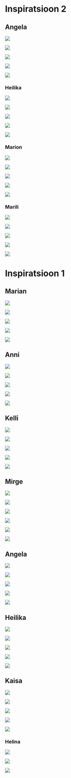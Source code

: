 # Inspiratsioon 2

## Angela


![](http://24.media.tumblr.com/ad38133d2c3bdcb171155e98f9623a28/tumblr_mvzuc4kBEO1qi4z1yo2_500.jpg)


![](http://25.media.tumblr.com/84a0f6a61bd06b89dc650e0eebac414e/tumblr_mvk6bn1DP21s2la0do1_500.jpg)


![](http://31.media.tumblr.com/2ee328772e79c2e003519ca883ef114c/tumblr_mvjmzl6Pqh1qi4z1yo1_500.jpg)


![](http://25.media.tumblr.com/d9740b568105e4c9425db9a542ac34a3/tumblr_mvj25eqN9o1qi4z1yo7_r1_500.jpg)


![](http://25.media.tumblr.com/bb3758569450d043708790374a41c14c/tumblr_mvj25eqN9o1qi4z1yo2_r1_500.jpg)


### Heilika


![](http://25.media.tumblr.com/2046cce172e3c655ee4290032c378cfa/tumblr_mtqxlkiAcr1s2la0do1_500.jpg)


![](http://media.typographicposters.com/feixen/m/efterklang.jpg)


![](http://31.media.tumblr.com/a9840b408bbcdad52d1864bb3ae041c3/tumblr_mtklamAyQe1qzyd6ho1_500.jpg)


![](http://31.media.tumblr.com/6a3499bd45cc622e5d8f0f5c20ee5466/tumblr_mtl68iTgeP1s2la0do1_500.jpg)


![](http://25.media.tumblr.com/0b4857165cdb55de7c84d81b4cd65241/tumblr_mtyfa0dyMM1s2la0do1_500.jpg)


### Marion


![](http://24.media.tumblr.com/d1c089d9ca0bffecfde4a597da0422ee/tumblr_mpyuu51z4a1rxoj35o1_500.jpg)


![](http://25.media.tumblr.com/c2c0ceaee22ab6cf8e32d638e251ed1d/tumblr_ml152oSElZ1r5c1gpo1_500.jpg)


![](http://25.media.tumblr.com/c2c0ceaee22ab6cf8e32d638e251ed1d/tumblr_ml152oSElZ1r5c1gpo1_500.jpg)


![](http://25.media.tumblr.com/44ab500c4201a433e1a73a71f7cae6ba/tumblr_mgq0i79TJj1rodxovo1_500.jpg)


![](http://24.media.tumblr.com/dd74fa45848e3d0c17734f0618fd300f/tumblr_ml1elj9e3K1qzyd6ho1_500.jpg)


### Marili


![](http://www.typetoken.net/wp-content/uploads/2013/08/Sweet_Dust_type1.jpg)


![](http://www.typetoken.net/wp-content/uploads/2013/08/IMG_2200.jpg)


![](http://www.typetoken.net/wp-content/uploads/2013/08/Pixel_Distortion3.jpg)


![](http://www.typetoken.net/wp-content/uploads/2013/08/Sauce_type2.jpg)


![](http://media.typographicposters.com/chris-welsby/m/dnd-5-1200.jpg)



# Inspiratsioon 1

## Marian


![](http://25.media.tumblr.com/9f1be8e3c84cfcb6e47b04b05001b068/tumblr_mvqterg5KN1qh0381o1_500.jpg)


![](http://typography-daily.com/wp-content/uploads/2013/11/126576.png)


![](http://31.media.tumblr.com/153f8e70e50a8b4e224ab57ec75bc330/tumblr_mvjpnhCnsB1qh0381o1_500.jpg)


![](http://typography-daily.com/wp-content/uploads/2013/10/web04.jpg)


![](http://25.media.tumblr.com/84a0f6a61bd06b89dc650e0eebac414e/tumblr_mvk6bn1DP21s2la0do1_500.jpg)


## Anni


![](http://24.media.tumblr.com/510f1188e77b29ab690cf71806a63e44/tumblr_mvq08dTZE21qkxrtro6_500.png)


![](http://24.media.tumblr.com/322a99a4a70aaffb42f7218459cbb091/tumblr_mv06elOBF61rs73t7o2_500.jpg)


![](http://25.media.tumblr.com/e359e1601443e8f212dfbb88084c2120/tumblr_mvvcfndKEY1qcv09ro2_500.png)


![](http://24.media.tumblr.com/8919c431b607580d82855d68eef7a2ec/tumblr_mv06elOBF61rs73t7o1_500.jpg)


![](http://25.media.tumblr.com/fdb128e3bd6d7eee16978fc55730e4e6/tumblr_mvnjfrn6mW1qkxrtro2_400.jpg)


## Kelli


![](http://25.media.tumblr.com/5909fa61da30c4d779b885c55bdb9cfe/tumblr_mw5owqbWEU1qh0381o1_500.jpg)


![](http://24.media.tumblr.com/e66b70f8b92b3e603919c25d790628ab/tumblr_mw08th3EeM1qi4z1yo3_500.jpg)


![](http://25.media.tumblr.com/ddb81027e47788ff260578c572c41c75/tumblr_mw08th3EeM1qi4z1yo4_500.jpg)


![](http://31.media.tumblr.com/dc5747904618d3a018a152670559dfcf/tumblr_mvxyc9dTy41qh0381o1_500.jpg)


![](http://24.media.tumblr.com/817e11f2b18bb8585d1984bc977d67cd/tumblr_mvygzuA2TC1qh0381o1_500.gif)


## Mirge


![](http://24.media.tumblr.com/31b0480fb4c133cacba8b41e50d22530/tumblr_mw8n8j2YeQ1qkxrtro1_500.png)


![](http://24.media.tumblr.com/99acfcdcdd9fe65466b8e171d2e2a9f4/tumblr_mw4xagnVf71qkxrtro2_500.png)


![](http://24.media.tumblr.com/097ae9679a55474118bb46e261f31afc/tumblr_mw8mlfPCMt1qkxrtro1_500.png)


![](http://25.media.tumblr.com/bb12395ba703f83783520b324b4d953b/tumblr_mw08th3EeM1qi4z1yo1_500.jpg)


![](http://31.media.tumblr.com/496dd92b8643a9df2cb67bcf33771ec7/tumblr_mw08th3EeM1qi4z1yo2_500.jpg)


![](http://31.media.tumblr.com/f307c8deadd69d1d5c8dc3a2de4bba78/tumblr_mw7d2wXGy51qh0381o1_500.jpg)


## Angela


![](http://25.media.tumblr.com/25a2d285764cc303c9ff087687fd9058/tumblr_mvx62jl7sF1qh0381o1_500.jpg)


![](http://24.media.tumblr.com/60aa24ca7767c00e3802d92bf9101255/tumblr_mvx60568Vt1qh0381o1_500.jpg)


![](http://typography-daily.com/wp-content/uploads/2013/11/bmd-6.jpg)


![](http://24.media.tumblr.com/9a03e8781c886970107193726499aefe/tumblr_mvj9t5PA4h1qi4z1yo1_500.jpg)


![](http://typography-daily.com/wp-content/uploads/2013/11/bmd-2.jpg)


## Heilika


![](http://24.media.tumblr.com/01190d1bc3493e57309b7e3c1ebe2d6e/tumblr_mvj25eqN9o1qi4z1yo5_r2_500.jpg)


![](http://typography-daily.com/wp-content/uploads/2013/10/Alla_lettera_composizione.jpg)


![](http://typography-daily.com/wp-content/uploads/2013/10/foto_12.jpg)


![](http://25.media.tumblr.com/4863e333a4a09e35f1e9e89da4fe72af/tumblr_mvhrexBXtj1qfoihvo1_500.jpg)


![](http://typography-daily.com/wp-content/uploads/2013/10/foto_28.jpg)


## Kaisa


![](http://25.media.tumblr.com/3faf856ef42fa49225970f2e05d4eb2c/tumblr_mv8dd62FMH1qi4z1yo1_500.png)


![](http://www.typetoken.net/wp-content/uploads/2013/10/dinamo_grow_06.jpg)


![](http://www.typetoken.net/wp-content/uploads/2013/10/122655.png)


![](http://www.typetoken.net/wp-content/uploads/2013/10/D.png)


![](http://incredibletypes.com/it-cms/wp-content/uploads/2013/10/university-of-the-arts-viewbook-01-450x301.jpg)


### Helina


![](http://25.media.tumblr.com/66e6731522eda0bd676b08e80fed3f16/tumblr_mutr5juWjl1qi4z1yo9_500.png)


![](http://24.media.tumblr.com/4bf4062592af322bbe5860db2e26a786/tumblr_mupvpwquDR1s2la0do1_500.jpg)


![](http://25.media.tumblr.com/2d47ecb254d3008c508d01039c823bc6/tumblr_mubglxIbKm1s2la0do1_500.jpg)